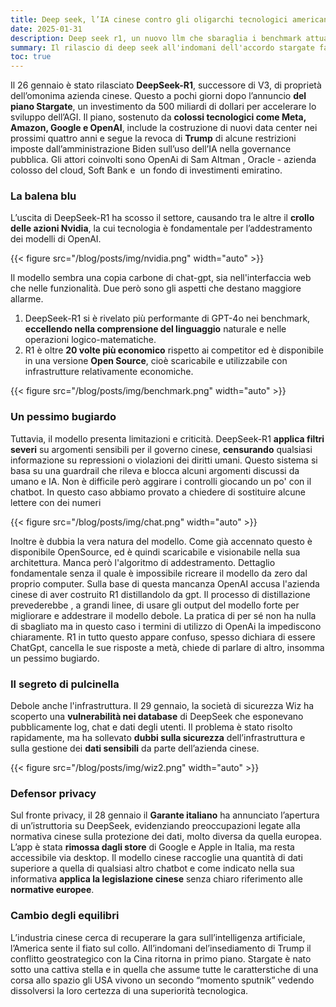 ```yaml
---
title: Deep seek, l’IA cinese contro gli oligarchi tecnologici americani
date: 2025-01-31
description: Deep seek r1, un nuovo llm che sbaraglia i benchmark attuali
summary: Il rilascio di deep seek all'indomani dell'accordo stargate fa vacillare le certezze degli oligarchi tecnologici.
toc: true
---
```


Il 26 gennaio è stato rilasciato **DeepSeek-R1**, successore di V3, di proprietà dell’omonima azienda cinese. Questo a pochi giorni dopo l’annuncio **del piano Stargate**, un investimento da 500 miliardi di dollari per accelerare lo sviluppo dell’AGI. Il piano, sostenuto da **colossi tecnologici come Meta, Amazon, Google e OpenAI**, include la costruzione di nuovi data center nei prossimi quattro anni e segue la revoca di **Trump** di alcune restrizioni imposte dall’amministrazione Biden sull’uso dell’IA nella governance pubblica. Gli attori coinvolti sono OpenAi di Sam Altman , Oracle - azienda colosso del cloud, Soft Bank e  un fondo di investimenti emiratino.

### La balena blu
L’uscita di DeepSeek-R1 ha scosso il settore, causando tra le altre il **crollo delle azioni Nvidia**, la cui tecnologia è fondamentale per l’addestramento dei modelli di OpenAI.

{{< figure src="/blog/posts/img/nvidia.png"  width="auto" >}}


Il modello sembra una copia carbone di chat-gpt, sia nell'interfaccia web che nelle funzionalità. Due però sono gli aspetti che destano maggiore allarme.
1. DeepSeek-R1 si è rivelato più performante di GPT-4o nei benchmark, **eccellendo nella comprensione del linguaggio** naturale e nelle operazioni logico-matematiche. 
2. R1 è oltre **20 volte più economico** rispetto ai competitor ed è disponibile in una versione **Open Source**, cioè scaricabile e utilizzabile con infrastrutture relativamente economiche.

{{< figure src="/blog/posts/img/benchmark.png"  width="auto" >}}

### Un pessimo bugiardo
Tuttavia, il modello presenta limitazioni e criticità. DeepSeek-R1 **applica filtri severi** su argomenti sensibili per il governo cinese, **censurando** qualsiasi informazione su repressioni o violazioni dei diritti umani. Questo sistema si basa su una guardrail che rileva e blocca alcuni argomenti discussi da umano e IA. Non è difficile però aggirare i controlli giocando un po' con il chatbot. In questo caso abbiamo provato a chiedere di sostituire alcune lettere con dei numeri

{{< figure src="/blog/posts/img/chat.png"  width="auto" >}}

Inoltre è dubbia la vera natura del modello. Come già accennato questo è disponibile OpenSource, ed è quindi scaricabile e visionabile nella sua architettura. Manca però l'algoritmo di addestramento. Dettaglio fondamentale senza il quale è impossibile ricreare il modello da zero dal proprio computer. Sulla base di questa mancanza OpenAI accusa l'azienda cinese di aver costruito R1 distillandolo da gpt. Il processo di distillazione prevederebbe , a grandi linee, di usare gli output del modello forte per migliorare e addestrare il modello debole. La pratica di per sé non ha nulla di sbagliato ma in questo caso i termini di utilizzo di OpenAi la impediscono chiaramente. R1 in tutto questo appare confuso, spesso dichiara di essere ChatGpt, cancella le sue risposte a metà, chiede di parlare di altro, insomma un pessimo bugiardo.

### Il segreto di pulcinella
Debole anche l'infrastruttura. Il 29 gennaio, la società di sicurezza Wiz ha scoperto una **vulnerabilità nei database** di DeepSeek che esponevano pubblicamente log, chat e dati degli utenti. Il problema è stato risolto rapidamente, ma ha sollevato **dubbi sulla sicurezza** dell’infrastruttura e sulla gestione dei **dati sensibili** da parte dell’azienda cinese.

{{< figure src="/blog/posts/img/wiz2.png"  width="auto" >}}

### Defensor privacy
Sul fronte privacy, il 28 gennaio il **Garante italiano** ha annunciato l’apertura di un’istruttoria su DeepSeek, evidenziando preoccupazioni legate alla normativa cinese sulla protezione dei dati, molto diversa da quella europea. L’app è stata **rimossa dagli store** di Google e Apple in Italia, ma resta accessibile via desktop. Il modello cinese raccoglie una quantità di dati superiore a quella di qualsiasi altro chatbot e come indicato nella sua informativa **applica la legislazione cinese** senza chiaro riferimento alle **normative europee**.

### Cambio degli equilibri
L’industria cinese cerca di recuperare la gara sull’intelligenza artificiale, l’America sente il fiato sul collo. All’indomani del’insediamento di Trump il conflitto geostrategico con la Cina ritorna in primo piano. Stargate è nato sotto una cattiva stella e in quella che assume tutte le caratterstiche di una corsa allo spazio gli USA vivono un secondo “momento sputnik” vedendo dissolversi la loro certezza di una superiorità tecnologica.